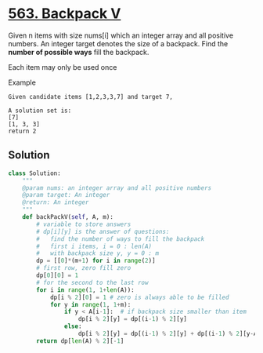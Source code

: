 # [563. Backpack V](https://www.lintcode.com/problem/backpack-v/description?_from=ladder&&fromId=92)

Given n items with size nums[i] which an integer array and all positive numbers. An integer target denotes the size of a backpack. Find the **number of possible ways** fill the backpack.

Each item may only be used once

Example

```
Given candidate items [1,2,3,3,7] and target 7,

A solution set is: 
[7]
[1, 3, 3]
return 2
```
## Solution
```python
class Solution:
    """
    @param nums: an integer array and all positive numbers
    @param target: An integer
    @return: An integer
    """
    def backPackV(self, A, m):
        # variable to store answers
        # dp[i][y] is the answer of questions:
        #   find the number of ways to fill the backpack
        #   first i items, i = 0 : len(A)
        #   with backpack size y, y = 0 : m
        dp = [[0]*(m+1) for i in range(2)]
        # first row, zero fill zero
        dp[0][0] = 1
        # for the second to the last row
        for i in range(1, 1+len(A)):
            dp[i % 2][0] = 1 # zero is always able to be filled
            for y in range(1, 1+m):
                if y < A[i-1]:  # if backpack size smaller than item
                    dp[i % 2][y] = dp[(i-1) % 2][y]
                else:
                    dp[i % 2][y] = dp[(i-1) % 2][y] + dp[(i-1) % 2][y-A[i-1]] # include
        return dp[len(A) % 2][-1]
```
